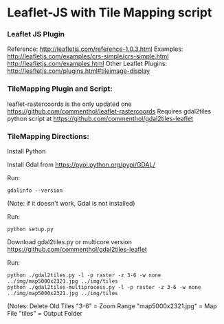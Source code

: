 # Leaflet-JS with Tile Mapping script

### Leaflet JS Plugin
Reference:
http://leafletjs.com/reference-1.0.3.html
Examples:
http://leafletjs.com/examples/crs-simple/crs-simple.html
http://leafletjs.com/examples.html
Other Leaflet Plugins:
http://leafletjs.com/plugins.html#tileimage-display



### TileMapping Plugin and Script:
leaflet-rastercoords is the only updated one https://github.com/commenthol/leaflet-rastercoords
Requires gdal2tiles python script at https://github.com/commenthol/gdal2tiles-leaflet

### TileMapping Directions:

Install Python

Install Gdal from https://pypi.python.org/pypi/GDAL/

Run:
```
gdalinfo --version
```
(Note: if it doesn't work, Gdal is not installed)

Run:
```
python setup.py
```

Download gdal2tiles.py or multicore version https://github.com/commenthol/gdal2tiles-leaflet

Run:
```
python ./gdal2tiles.py -l -p raster -z 3-6 -w none ../img/map5000x2321.jpg ../img/tiles
python ./gdal2tiles-multiprocess.py -l -p raster -z 3-6 -w none ../img/map5000x2321.jpg ../img/tiles
```
(Notes:
Delete Old Tiles
"3-6" = Zoom Range
"map5000x2321.jpg" = Map File
"tiles" = Output Folder
